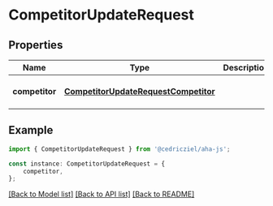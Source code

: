 # CompetitorUpdateRequest


## Properties

Name | Type | Description | Notes
------------ | ------------- | ------------- | -------------
**competitor** | [**CompetitorUpdateRequestCompetitor**](CompetitorUpdateRequestCompetitor.md) |  | [optional] [default to undefined]

## Example

```typescript
import { CompetitorUpdateRequest } from '@cedricziel/aha-js';

const instance: CompetitorUpdateRequest = {
    competitor,
};
```

[[Back to Model list]](../README.md#documentation-for-models) [[Back to API list]](../README.md#documentation-for-api-endpoints) [[Back to README]](../README.md)
